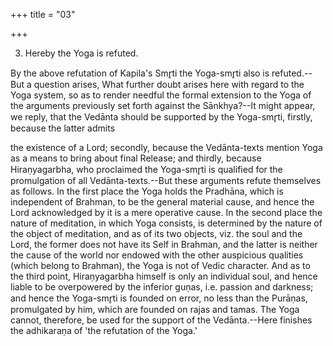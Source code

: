 +++
title = "03"

+++


3. Hereby the Yoga is refuted.

By the above refutation of Kapila's Smr̥ti the Yoga-smr̥ti also is refuted.--But a question arises, What further doubt arises here with regard to the Yoga system, so as to render needful the formal extension to the Yoga of the arguments previously set forth against the Sānkhya?--It might appear, we reply, that the Vedānta should be supported by the Yoga-smr̥ti, firstly, because the latter admits

the existence of a Lord; secondly, because the Vedānta-texts mention Yoga as a means to bring about final Release; and thirdly, because Hiraṇyagarbha, who proclaimed the Yoga-smr̥ti is qualified for the promulgation of all Vedānta-texts.--But these arguments refute themselves as follows. In the first place the Yoga holds the Pradhāna, which is independent of Brahman, to be the general material cause, and hence the Lord acknowledged by it is a mere operative cause. In the second place the nature of meditation, in which Yoga consists, is determined by the nature of the object of meditation, and as of its two objects, viz. the soul and the Lord, the former does not have its Self in Brahman, and the latter is neither the cause of the world nor endowed with the other auspicious qualities (which belong to Brahman), the Yoga is not of Vedic character. And as to the third point, Hiraṇyagarbha himself is only an individual soul, and hence liable to be overpowered by the inferior guṇas, i.e. passion and darkness; and hence the Yoga-smr̥ti is founded on error, no less than the Purāṇas, promulgated by him, which are founded on rajas and tamas. The Yoga cannot, therefore, be used for the support of the Vedānta.--Here finishes the adhikaraṇa of 'the refutation of the Yoga.'

